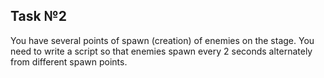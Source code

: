 ## Task №2
You have several points of spawn (creation) of enemies on the stage.
You need to write a script so that enemies spawn every 2 seconds alternately from different spawn points.

